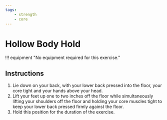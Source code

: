 ```yaml
---
tags:
    - strength
    - core
---
```


#  Hollow Body Hold

!!! equipment "No equipment required for this exercise."

## Instructions

1. Lie down on your back, with your lower back pressed into the floor, your core tight and your hands above your head.
2. Lift your feet up one to two inches off the floor while simultaneously lifting your shoulders off the floor and holding your core muscles tight to keep your lower back pressed firmly against the floor.
3. Hold this position for the duration of the exercise.